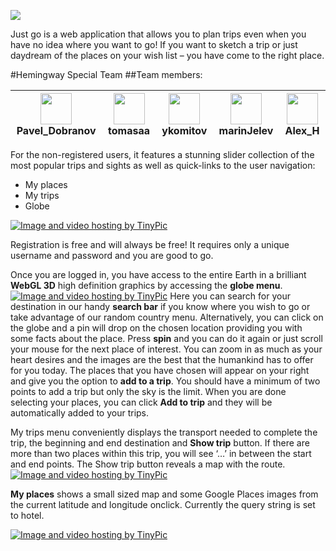 <p><img src="http://i.imgur.com/dIOhNRd.jpg" /></p>

Just go is a web application that allows you to plan trips even when you have no idea where you want to go!
If you want to sketch a trip or just daydream of the places on your wish list – you have come to the right place.

#Hemingway Special Team
##Team members:

| <a href="http://tinypic.com?ref=2zsoa4z" target="_blank"><img src="http://i60.tinypic.com/2zsoa4z.jpg" width="50" height="50"></a> Pavel_Dobranov  | <a href="http://tinypic.com?ref=25qg30p"><img src="http://i57.tinypic.com/25qg30p.jpg" width="50" height="50"></a> tomasaa              | <a href="http://tinypic.com?ref=x4ghed" target="_blank"><img src="http://i62.tinypic.com/x4ghed.jpg" width="50" height="50"></a>ykomitov  | <a href="http://tinypic.com?ref=2zyaf61" target="_blank"><img src="http://i58.tinypic.com/2zyaf61.jpg" width="50" height="50"></a>marinJelev         | <a href="http://tinypic.com?ref=2lw14qv" target="_blank"><img src="http://i60.tinypic.com/2lw14qv.jpg" width="50" height="50"></a>Alex_H           |
:---: | :---: | :---: | :---: | :---:

For the non-registered users, it features a stunning slider collection of the most popular trips and sights as well as quick-links to the user navigation:

* My places
* My trips
* Globe

<a href="http://tinypic.com?ref=e96ykh" target="_blank"><img src="http://i61.tinypic.com/e96ykh.jpg" border="0" alt="Image and video hosting by TinyPic"></a>

Registration is free and will always be free! It requires only a unique username and password and you are good to go.

Once you are logged in, you have access to the entire Earth in a brilliant **WebGL 3D** high definition graphics by accessing the **globe menu**.<a href="http://tinypic.com?ref=2lsunft" target="_blank"><img src="http://i59.tinypic.com/2lsunft.jpg" border="0" alt="Image and video hosting by TinyPic"></a> Here you can search for your destination in our handy **search bar** if you know where you wish to go or take advantage of our random country menu. Alternatively, you can click on the globe and a pin will drop on the chosen location providing you with some facts about the place. Press **spin** and you can do it again or just scroll your mouse for the next place of interest. You can zoom in as much as your heart desires and the images are the best that the humankind has to offer for you today. The places that you have chosen will appear on your right and give you the option to **add to a trip**. You should have a minimum of two points to add a trip but only the sky is the limit. When you are done selecting your places, you can click **Add to trip** and they will be automatically added to your trips. 

My trips menu conveniently displays the transport needed to complete the trip, the beginning and end destination and **Show trip** button. If there are more than two places within this trip, you will see ‘…’ in between the start and end points. The Show trip button reveals a map with the route.
<a href="http://tinypic.com?ref=2vmsk1w" target="_blank"><img src="http://i59.tinypic.com/2vmsk1w.jpg" border="0" alt="Image and video hosting by TinyPic"></a>

**My places** shows a small sized map and some Google Places images from the current latitude and longitude onclick. Currently the query string is set to hotel.

<a href="http://tinypic.com?ref=2v9alty" target="_blank"><img src="http://i59.tinypic.com/2v9alty.jpg" border="0" alt="Image and video hosting by TinyPic"></a>
